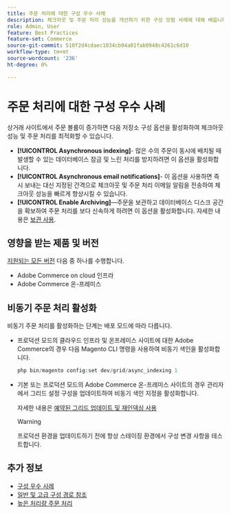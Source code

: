 ```yaml
---
title: 주문 처리에 대한 구성 우수 사례
description: 체크아웃 및 주문 처리 성능을 개선하기 위한 구성 모범 사례에 대해 배웁니다.
role: Admin, User
feature: Best Practices
feature-set: Commerce
source-git-commit: 510f2d4cdaec1034cb04a01fab0948c4261c6d10
workflow-type: tm+mt
source-wordcount: '236'
ht-degree: 0%

---
```


# 주문 처리에 대한 구성 우수 사례

상거래 사이트에서 주문 볼륨이 증가하면 다음 저장소 구성 옵션을 활성화하여 체크아웃 성능 및 주문 처리를 최적화할 수 있습니다.

- **[!UICONTROL Asynchronous indexing]**- 많은 수의 주문이 동시에 배치될 때 발생할 수 있는 데이터베이스 잠금 및 느린 처리를 방지하려면 이 옵션을 활성화합니다.
- **[!UICONTROL Asynchronous email notifications]**- 이 옵션을 사용하면 즉시 보내는 대신 지정된 간격으로 체크아웃 및 주문 처리 이메일 알림을 전송하여 체크아웃 성능을 빠르게 향상시킬 수 있습니다.
- **[!UICONTROL Enable Archiving]**—주문을 보관하고 데이터베이스 디스크 공간을 확보하여 주문 처리를 보다 신속하게 하려면 이 옵션을 활성화합니다. 자세한 내용은 [보관 사용](https://docs.magento.com/user-guide/sales/order-archive.html#to-enable-archiving).

## 영향을 받는 제품 및 버전

[지원되는 모든 버전](../../../release/versions.md) 다음 중 하나를 수행합니다.

- Adobe Commerce on cloud 인프라
- Adobe Commerce 온-프레미스

## 비동기 주문 처리 활성화

비동기 주문 처리를 활성화하는 단계는 배포 모드에 따라 다릅니다.

- 프로덕션 모드의 클라우드 인프라 및 온프레미스 사이트에 대한 Adobe Commerce의 경우 다음 Magento CLI 명령을 사용하여 비동기 색인을 활성화합니다.

   ```php
   php bin/magento config:set dev/grid/async_indexing 1
   ```

- 기본 또는 프로덕션 모드의 Adobe Commerce 온-프레미스 사이트의 경우 관리자에서 그리드 설정 구성을 업데이트하여 비동기 색인 지정을 활성화합니다.

   자세한 내용은 [예약된 그리드 업데이트 및 재인덱싱 사용](https://experienceleague.adobe.com/docs/commerce-admin/stores-sales/order-management/orders/order-scheduled-operations.html#enable-scheduled-grid-updates-and-reindexing)

   >[!WARNING]
   >
   >프로덕션 환경을 업데이트하기 전에 항상 스테이징 환경에서 구성 변경 사항을 테스트합니다.

## 추가 정보

- [구성 우수 사례](../../../performance/configuration.md)
- [일반 및 고급 구성 경로 참조](../../../configuration/reference/config-reference-general.md)
- [높은 처리량 주문 처리](../../../performance/high-throughput-order-processing.md)

